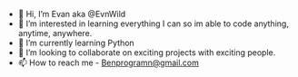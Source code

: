 - 👋 Hi, I’m Evan aka @EvnWild
- 👀 I’m interested in learning everything I can so im able to code anything, anytime, anywhere.
- 🌱 I’m currently learning Python 
- 💞️ I’m looking to collaborate on exciting projects with exciting people.
- 📫 How to reach me - Benprogramn@gmail.com

<!---
EvnWild/EvnWild is a ✨ special ✨ repository because its `README.md` (this file) appears on your GitHub profile.
You can click the Preview link to take a look at your changes.
--->
